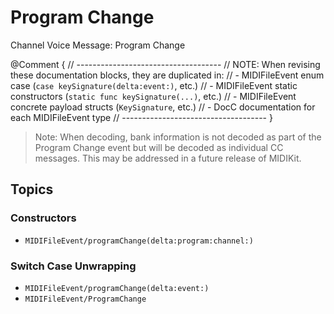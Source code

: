 # Program Change

Channel Voice Message: Program Change

@Comment {
    // ------------------------------------
    // NOTE: When revising these documentation blocks, they are duplicated in:
    //   - MIDIFileEvent enum case (`case keySignature(delta:event:)`, etc.)
    //   - MIDIFileEvent static constructors (`static func keySignature(...)`, etc.)
    //   - MIDIFileEvent concrete payload structs (`KeySignature`, etc.)
    //   - DocC documentation for each MIDIFileEvent type
    // ------------------------------------
}

> Note: When decoding, bank information is not decoded as part of the Program Change event but will be decoded as individual CC messages. This may be addressed in a future release of MIDIKit.

## Topics

### Constructors

- ``MIDIFileEvent/programChange(delta:program:channel:)``

### Switch Case Unwrapping

- ``MIDIFileEvent/programChange(delta:event:)``
- ``MIDIFileEvent/ProgramChange``
